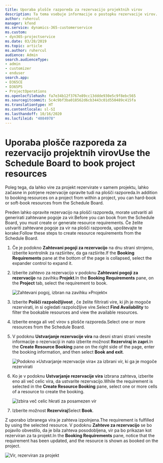 ```yaml
---
title: Uporaba plošče razporeda za rezervacijo projektnih virov
description: Ta tema vsebuje informacije o postopku rezervacije virov.
author: ruhercul
manager: kfend
ms.service: dynamics-365-customerservice
ms.custom:
- dyn365-projectservice
ms.date: 03/28/2019
ms.topic: article
ms.author: ruhercul
audience: Admin
search.audienceType:
- admin
- customizer
- enduser
search.app:
- D365CE
- D365PS
- ProjectOperations
ms.openlocfilehash: fa7e34b12f3767e89cc13ddde930e5c9f8ebc565
ms.sourcegitcommit: 5c4c9bf3ba018562d6cb3443c01d550489c415fa
ms.translationtype: HT
ms.contentlocale: sl-SI
ms.lasthandoff: 10/16/2020
ms.locfileid: "4084978"
---
```

# <a name="use-the-schedule-board-to-book-project-resources"></a><span data-ttu-id="f1455-103">Uporaba plošče razporeda za rezervacijo projektnih virov</span><span class="sxs-lookup"><span data-stu-id="f1455-103">Use the Schedule Board to book project resources</span></span>

<span data-ttu-id="f1455-104">Poleg tega, da lahko vire za projekt rezervirate v samem projektu, lahko začasne in potrjene rezervacije opravite tudi na plošči razporeda.</span><span class="sxs-lookup"><span data-stu-id="f1455-104">In addition to booking resources on a project from within a project, you can hard-book or soft-book resources from the Schedule Board.</span></span>

<span data-ttu-id="f1455-105">Preden lahko opravite rezervacijo na plošči razporeda, morate ustvariti ali generirati zahtevane pogoje za vir.</span><span class="sxs-lookup"><span data-stu-id="f1455-105">Before you can book from the Schedule Board, you must create or generate resource requirements.</span></span> <span data-ttu-id="f1455-106">Če želite ustvariti zahtevane pogoje za vir na plošči razporeda, upoštevajte te korake:</span><span class="sxs-lookup"><span data-stu-id="f1455-106">Follow these steps to create resource requirements from the Schedule Board.</span></span>

1. <span data-ttu-id="f1455-107">Če je podokno **Zahtevani pogoji za rezervacijo** na dnu strani strnjeno, izberite kontrolnik za razširitev, da ga razširite.</span><span class="sxs-lookup"><span data-stu-id="f1455-107">If the **Booking Requirements** pane at the bottom of the page is collapsed, select the expander control to expand it.</span></span>
2. <span data-ttu-id="f1455-108">Izberite zahtevo za rezervacijo v podoknu **Zahtevani pogoji za rezervacijo** na zavihku **Projekt**.</span><span class="sxs-lookup"><span data-stu-id="f1455-108">In the **Booking Requirements** pane, on the **Project** tab, select the requirement to book.</span></span>

    ![Zahtevani pogoj, izbran na zavihku »Projekt«](media/Resource-Management-image73.png)

3. <span data-ttu-id="f1455-110">Izberite **Poišči razpoložljivost** , če želite filtrirati vire, ki jih je mogoče rezervirati, in si ogledati razpoložljive vire.</span><span class="sxs-lookup"><span data-stu-id="f1455-110">Select **Find Availability** to filter the bookable resources and view the available resources.</span></span> 
4. <span data-ttu-id="f1455-111">Izberite enega ali več virov s plošče razporeda.</span><span class="sxs-lookup"><span data-stu-id="f1455-111">Select one or more resources from the Schedule Board.</span></span> 
5. <span data-ttu-id="f1455-112">V podoknu **Ustvarjanje rezervacije vira** na desni strani strani vnesite informacije o rezervaciji in nato izberite možnost **Rezerviraj in zapri**.</span><span class="sxs-lookup"><span data-stu-id="f1455-112">In the **Create Resource Booking** pane on the right side of the page, enter the booking information, and then select **Book and exit**.</span></span>

    ![Podokno »Ustvarjanje rezervacije vira« za izbrani vir, ki ga je mogoče rezervirati](media/Resource-Management-image74.png)

6. <span data-ttu-id="f1455-114">Ko je v podoknu **Ustvarjanje rezervacije vira** izbrana zahteva, izberite eno ali več celic vira, da ustvarite rezervacijo.</span><span class="sxs-lookup"><span data-stu-id="f1455-114">While the requirement is selected in the **Create Resource Booking** pane, select one or more cells of a resource to create the booking.</span></span>

    ![Izbira več celic hkrati za posamezen vir](media/Resource-Management-image75.png)

7. <span data-ttu-id="f1455-116">Izberite možnost **Rezerviraj**</span><span class="sxs-lookup"><span data-stu-id="f1455-116">Select **Book**.</span></span>

<span data-ttu-id="f1455-117">Z uporabo izbranega vira je zahteva izpolnjena.</span><span class="sxs-lookup"><span data-stu-id="f1455-117">The requirement is fulfilled by using the selected resource.</span></span> <span data-ttu-id="f1455-118">V podoknu **Zahteve za rezervacijo** se bo pojavilo obvestilo, da je bila zahteva posodobljena, vir pa bo prikazan kot rezerviran za ta projekt.</span><span class="sxs-lookup"><span data-stu-id="f1455-118">In the **Booking Requirements** pane, notice that the requirement has been updated, and the resource is shown as booked on the project.</span></span>

![Vir, rezerviran za projekt](media/Resource-Management-image76.png)
